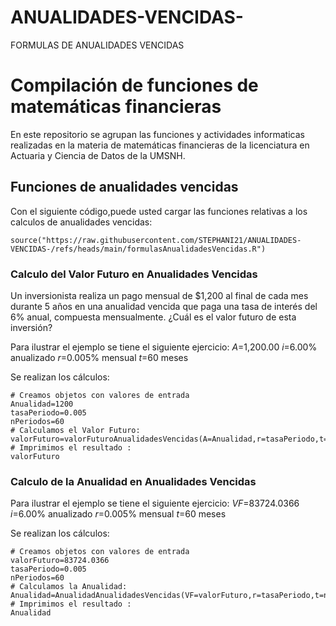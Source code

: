 # ANUALIDADES-VENCIDAS-
FORMULAS DE ANUALIDADES VENCIDAS 
# Compilación de funciones de matemáticas financieras 

En este repositorio se agrupan las funciones y actividades informaticas realizadas en la materia de matemáticas financieras  de la licenciatura en Actuaria y Ciencia de Datos de la UMSNH.

## Funciones de anualidades vencidas 

Con el siguiente código,puede usted cargar las funciones relativas a los calculos de anualidades vencidas:

```{r}
source("https://raw.githubusercontent.com/STEPHANI21/ANUALIDADES-VENCIDAS-/refs/heads/main/formulasAnualidadesVencidas.R")
```


### Calculo del Valor Futuro en Anualidades Vencidas 

Un inversionista realiza un pago mensual de $1,200 al final de cada mes durante 5 años en una anualidad vencida que paga una tasa de interés del 6% anual, compuesta mensualmente. ¿Cuál es el valor futuro de esta inversión?

Para ilustrar el ejemplo se tiene el siguiente ejercicio:
$A$=1,200.00
$i$=6.00% anualizado
$r$=0.005% mensual
$t$=60 meses

Se realizan los cálculos:
```{r}
# Creamos objetos con valores de entrada
Anualidad=1200
tasaPeriodo=0.005
nPeriodos=60
# Calculamos el Valor Futuro:
valorFuturo=valorFuturoAnualidadesVencidas(A=Anualidad,r=tasaPeriodo,t=nPeriodos)
# Imprimimos el resultado :
valorFuturo
```

### Calculo de la Anualidad en Anualidades Vencidas 

Para ilustrar el ejemplo se tiene el siguiente ejercicio:
$VF$=83724.0366
$i$=6.00% anualizado
$r$=0.005% mensual
$t$=60 meses

Se realizan los cálculos:
```{r}
# Creamos objetos con valores de entrada
valorFuturo=83724.0366
tasaPeriodo=0.005
nPeriodos=60
# Calculamos la Anualidad:
Anualidad=AnualidadAnualidadesVencidas(VF=valorFuturo,r=tasaPeriodo,t=nPeriodos)
# Imprimimos el resultado :
Anualidad
```

